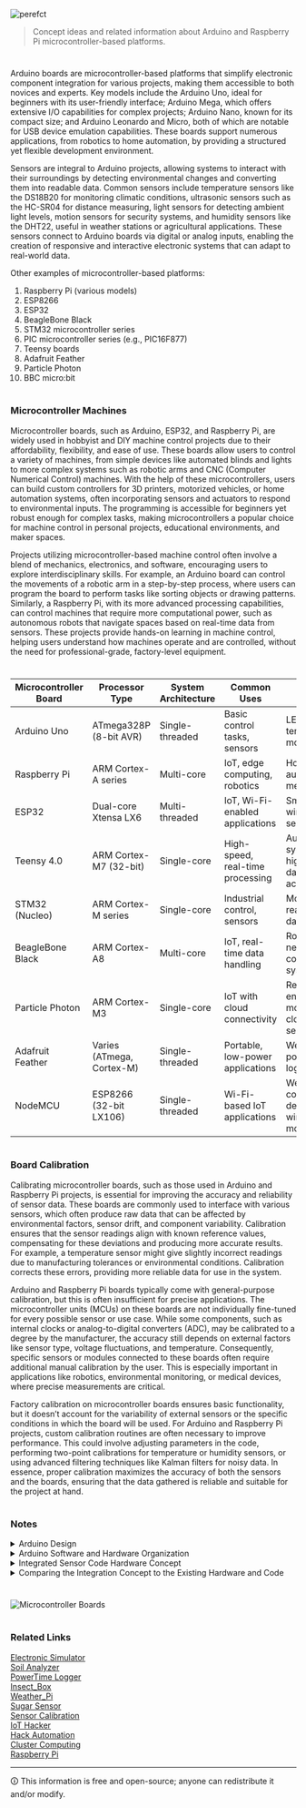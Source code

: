 ![perefct](https://github.com/user-attachments/assets/50542e67-b05b-4425-87b7-6d85aaff2b8e)

> Concept ideas and related information about Arduino and Raspberry Pi microcontroller-based platforms.

#

Arduino boards are microcontroller-based platforms that simplify electronic component integration for various projects, making them accessible to both novices and experts. Key models include the Arduino Uno, ideal for beginners with its user-friendly interface; Arduino Mega, which offers extensive I/O capabilities for complex projects; Arduino Nano, known for its compact size; and Arduino Leonardo and Micro, both of which are notable for USB device emulation capabilities. These boards support numerous applications, from robotics to home automation, by providing a structured yet flexible development environment.

Sensors are integral to Arduino projects, allowing systems to interact with their surroundings by detecting environmental changes and converting them into readable data. Common sensors include temperature sensors like the DS18B20 for monitoring climatic conditions, ultrasonic sensors such as the HC-SR04 for distance measuring, light sensors for detecting ambient light levels, motion sensors for security systems, and humidity sensors like the DHT22, useful in weather stations or agricultural applications. These sensors connect to Arduino boards via digital or analog inputs, enabling the creation of responsive and interactive electronic systems that can adapt to real-world data.

Other examples of microcontroller-based platforms:

1. Raspberry Pi (various models)
2. ESP8266
3. ESP32
4. BeagleBone Black
5. STM32 microcontroller series
6. PIC microcontroller series (e.g., PIC16F877)
7. Teensy boards
8. Adafruit Feather
9. Particle Photon
10. BBC micro:bit

#
### Microcontroller Machines

Microcontroller boards, such as Arduino, ESP32, and Raspberry Pi, are widely used in hobbyist and DIY machine control projects due to their affordability, flexibility, and ease of use. These boards allow users to control a variety of machines, from simple devices like automated blinds and lights to more complex systems such as robotic arms and CNC (Computer Numerical Control) machines. With the help of these microcontrollers, users can build custom controllers for 3D printers, motorized vehicles, or home automation systems, often incorporating sensors and actuators to respond to environmental inputs. The programming is accessible for beginners yet robust enough for complex tasks, making microcontrollers a popular choice for machine control in personal projects, educational environments, and maker spaces.

Projects utilizing microcontroller-based machine control often involve a blend of mechanics, electronics, and software, encouraging users to explore interdisciplinary skills. For example, an Arduino board can control the movements of a robotic arm in a step-by-step process, where users can program the board to perform tasks like sorting objects or drawing patterns. Similarly, a Raspberry Pi, with its more advanced processing capabilities, can control machines that require more computational power, such as autonomous robots that navigate spaces based on real-time data from sensors. These projects provide hands-on learning in machine control, helping users understand how machines operate and are controlled, without the need for professional-grade, factory-level equipment.

#

| Microcontroller Board | Processor Type              | System Architecture | Common Uses                       | Example Projects                   |
|-----------------------|-----------------------------|---------------------|-----------------------------------|------------------------------------|
| Arduino Uno           | ATmega328P (8-bit AVR)      | Single-threaded    | Basic control tasks, sensors     | LED control, temperature monitoring|
| Raspberry Pi          | ARM Cortex-A series         | Multi-core         | IoT, edge computing, robotics    | Home automation, media server      |
| ESP32                 | Dual-core Xtensa LX6        | Multi-threaded     | IoT, Wi-Fi-enabled applications  | Smart lights, wireless sensors     |
| Teensy 4.0            | ARM Cortex-M7 (32-bit)      | Single-core        | High-speed, real-time processing | Audio synthesis, high-speed data acquisition |
| STM32 (Nucleo)        | ARM Cortex-M series         | Single-core        | Industrial control, sensors      | Motor control, real-time data logging |
| BeagleBone Black      | ARM Cortex-A8               | Multi-core         | IoT, real-time data handling     | Robotics, networked control systems |
| Particle Photon       | ARM Cortex-M3               | Single-core        | IoT with cloud connectivity      | Remote environmental monitoring, cloud-based sensors |
| Adafruit Feather      | Varies (ATmega, Cortex-M)   | Single-threaded    | Portable, low-power applications | Wearables, portable data loggers   |
| NodeMCU               | ESP8266 (32-bit LX106)      | Single-threaded    | Wi-Fi-based IoT applications     | Web-controlled devices, wireless data monitoring |

#
### Board Calibration

Calibrating microcontroller boards, such as those used in Arduino and Raspberry Pi projects, is essential for improving the accuracy and reliability of sensor data. These boards are commonly used to interface with various sensors, which often produce raw data that can be affected by environmental factors, sensor drift, and component variability. Calibration ensures that the sensor readings align with known reference values, compensating for these deviations and producing more accurate results. For example, a temperature sensor might give slightly incorrect readings due to manufacturing tolerances or environmental conditions. Calibration corrects these errors, providing more reliable data for use in the system.

Arduino and Raspberry Pi boards typically come with general-purpose calibration, but this is often insufficient for precise applications. The microcontroller units (MCUs) on these boards are not individually fine-tuned for every possible sensor or use case. While some components, such as internal clocks or analog-to-digital converters (ADC), may be calibrated to a degree by the manufacturer, the accuracy still depends on external factors like sensor type, voltage fluctuations, and temperature. Consequently, specific sensors or modules connected to these boards often require additional manual calibration by the user. This is especially important in applications like robotics, environmental monitoring, or medical devices, where precise measurements are critical.

Factory calibration on microcontroller boards ensures basic functionality, but it doesn’t account for the variability of external sensors or the specific conditions in which the board will be used. For Arduino and Raspberry Pi projects, custom calibration routines are often necessary to improve performance. This could involve adjusting parameters in the code, performing two-point calibrations for temperature or humidity sensors, or using advanced filtering techniques like Kalman filters for noisy data. In essence, proper calibration maximizes the accuracy of both the sensors and the boards, ensuring that the data gathered is reliable and suitable for the project at hand.

#
### Notes

<details><summary>Arduino Design</summary>
<br>

### Arduino Design

Arduino hardware design is a fundamental aspect of creating any interactive project. At its core, an Arduino board typically includes a microcontroller, digital and analog I/O pins, power supply connectors, and sometimes communication interfaces for added functionalities. This modular architecture enables hobbyists and professionals alike to prototype rapidly and efficiently. Designing an Arduino-based project begins with selecting the appropriate board model—like the Arduino Uno for beginners or the more advanced Arduino Mega for projects requiring numerous I/O ports. Additionally, components such as sensors, actuators, and displays can be integrated to expand capabilities. Essential considerations in hardware design include power requirements, pin assignments, and the physical layout to ensure stability and functionality in the final assembly.

Code design in Arduino projects is just as critical as the hardware configuration. Arduino programs, or sketches, are written in a dialect of C++ tailored for simplicity and ease of use. The Arduino IDE (Integrated Development Environment) aids in writing, testing, and uploading code to the board. Good code design starts with a clear understanding of the tasks at hand and how different components interact with the microcontroller. It involves structuring code into functions that perform specific tasks, managing timing issues, and handling input and output operations efficiently. Comments and proper indentation are crucial for maintaining readability and making the code accessible to others or for future modifications.

The synergy between hardware and code design defines the success of an Arduino project. For example, if an Arduino is used to control a greenhouse environment, hardware design would involve selecting appropriate sensors for temperature and humidity, actuators for windows or fans, and perhaps a display for real-time monitoring. The corresponding code would need to efficiently read sensor data, make decisions to adjust the environment, and possibly log data or alert the user to any critical changes. Testing and iterative refinement are key, as they ensure that both the hardware setup and the software work seamlessly together to meet the project's objectives. By thoughtfully designing both the hardware and the software, makers can ensure their projects are both functional and robust.

#

<br>
</details>
<details><summary>Arduino Software and Hardware Organization</summary>
<br>

### Arduino Software and Hardware Organization

1. Arduino Software:

a. Arduino IDE (Integrated Development Environment):

- The primary tool for writing and uploading code to Arduino boards.
- Provides a simple, user-friendly interface for coding, debugging, and managing libraries.
- Supports multiple programming languages, primarily C and C++.

b. Arduino Libraries:

- Reusable code libraries for performing specific tasks, such as controlling motors, reading sensors, and handling communications.
- Libraries can be added via the Library Manager in the IDE or downloaded from external sources.

c. Arduino Language:

- Based on C/C++, simplifying certain complex programming aspects for easier hardware interaction.
- Includes specific structures and functions like setup(), loop(), pinMode(), digitalWrite(), analogRead(), etc.

d. Board Manager:
- Allows users to add support for different Arduino boards (e.g., Uno, Mega, Leonardo) and third-party boards.

e. Serial Monitor:
- A tool within the IDE that allows data to be sent and received on the Arduino's serial ports, useful for debugging.

2. Arduino Hardware:

a. Microcontroller:
- Typically an Atmel AVR microcontroller (e.g., ATmega328, ATmega2560), though newer models may use different chips.
- Acts as the brain of the Arduino, running the code loaded from the IDE.

b. Input/Output Pins:
- Digital pins: Can be used for digital input (sensors) or output (LEDs, motors).
- Analog pins: Used primarily for analog input (e.g., reading from a potentiometer).
- Some pins offer specialized functions like PWM output or I2C communication.

c. Power Supply:
- Can be powered via USB or an external power source (e.g., AC-to-DC adapter or batteries).
- Includes voltage regulators to ensure the microcontroller and other components receive a stable voltage.

d. Communication Interfaces:
- Supports various communication protocols like SPI, I2C, and UART for interacting with other devices and sensors.

e. On-board LED:
- Most boards include a basic LED connected to a digital pin (usually pin 13) for simple tests and status indication.

f. Reset Button:
- Allows for manually resetting the microcontroller, useful during development and troubleshooting.

By understanding the organization and capabilities of both the Arduino software and hardware, developers can effectively utilize the platform for a wide range of electronics projects.

#

<br>
</details>
<details><summary>Integrated Sensor Code Hardware Concept</summary>
<br>

### Integrated Sensor Code Hardware Concept

Integrating Arduino and Raspberry Pi code directly into sensor hardware components by factory default involves pre-installing certain software elements that make the sensors ready to use with these platforms out of the box. Here’s how this concept affects hardware requirements and the development of custom projects:

Hardware Requirements:

1. Memory and Storage: Embedding code directly onto the sensor hardware would require some form of non-volatile memory (like EEPROM or flash memory) to store the code. Most simple sensors don't have this and are designed just to relay raw data. Therefore, additional hardware in the form of memory storage would be necessary.

2. Processor Capability: If the sensor needs to perform any preprocessing or run complex code (like interfacing protocols or data filtering), a microcontroller might be needed directly on the sensor. This is beyond what typical simple sensors incorporate.

3. Power Consumption: Adding processing and memory capabilities will increase the power requirements of the sensor. This needs to be considered, especially for battery-operated or energy-efficient systems.

Ease of Development for Custom Projects:

1. Plug and Play: Pre-installed code can make sensors almost plug-and-play with popular development platforms like Arduino and Raspberry Pi. This significantly simplifies the initial setup and integration, allowing developers to focus on higher-level application development.

2. Standardization: Having a standard codebase or API on the sensors can make it easier to interchange different sensors without changing the main application code. This can be particularly beneficial in prototyping and educational environments.

3. Customization and Flexibility: While pre-installed code can speed up development, it might limit flexibility. Developers might need to overwrite the default code to meet specific needs, which could complicate the development process if not handled properly.

4. Support and Updates: Maintaining the pre-installed code, providing updates, and managing different versions of firmware can add complexity for sensor manufacturers.

Conclusion:

Integrating Arduino and Raspberry Pi code into sensor hardware by default can make development easier and faster for many users, particularly those new to electronics or those needing rapid prototyping capabilities. However, it does require additional hardware and considerations around flexibility, power consumption, and ongoing support. For complex or highly customized projects, the benefits might be outweighed by the constraints of pre-installed code.

#

<br>
</details>
<details><summary>Comparing the Integration Concept to the Existing Hardware and Code</summary>
<br>

### Comparing the Integration Concept to the Existing Hardware and Code

Comparing the concept of integrating Arduino and Raspberry Pi code into sensor hardware components by factory default to the traditional approach where hardware and code are designed and integrated separately:

Existing Hardware and Code Design:

1. Hardware Focus: Traditional sensors are designed to perform specific functions with minimal processing capability. They output raw data requiring external processing, typically via a microcontroller or dedicated processor.

2. Flexibility: Developers have the freedom to choose any microcontroller or development board that suits their project’s requirements, allowing for tailored solutions optimizing performance and cost. Code can be developed and uploaded based on specific project needs, allowing for greater customization.

3. Complexity: This approach requires more initial setup and knowledge, as users need to understand both the sensor mechanics and how to program a controller to interact with the sensor. Integrating and troubleshooting hardware and software separately can be time-consuming, especially for beginners.

4. Modularity: Components can be swapped easily without affecting other parts of a system. This is beneficial for iterative testing and development. Replacement and upgrades can be made individually without needing to alter the entire system.

5. Development and Support: Support and development are generally community-driven or left to the developer, with minimal input from hardware manufacturers beyond basic documentation.

Integrated Hardware and Code Design (Arduino and Raspberry Pi Pre-installed Code):

1. Hardware Focus: Incorporates both the sensor and a minimal processing capability, possibly with pre-loaded code that facilitates quick integration with common platforms like Arduino and Raspberry Pi. May include onboard non-volatile memory for storing code and even a small processor for basic tasks.

2. Flexibility: While offering quicker setup times, this approach could limit the developer's ability to customize the sensor’s behavior if the pre-installed code does not suit their needs exactly. Modifying or bypassing the pre-installed code might require additional knowledge and could complicate the development process.

3. Complexity: Reduces the initial complexity for users, providing a more straightforward setup that could be particularly advantageous for educational purposes or hobbyists. Minimizes the need for extensive programming knowledge to get started.

4. Modularity: Less modular in terms of replacing or upgrading specific parts of the sensor module, as the code and hardware are tightly integrated. Revisions to the sensor or the code could require complete replacement of the module.

5. Development and Support: Requires ongoing support from manufacturers to provide firmware updates and ensure compatibility with future versions of Arduino and Raspberry Pi platforms. Potential for a standardized API which could simplify certain aspects of development but might also standardize functionality to a one-size-fits-all model.

Conclusion:

The choice between these two designs hinges on the specific requirements of the project and the developer's preference for flexibility versus ease of use. Traditional designs offer more customization and modularity, which can be crucial for complex or highly optimized systems. In contrast, integrated designs with pre-installed code can significantly reduce the barrier to entry and simplify the development process, making them ideal for educational purposes, hobbyists, and rapid prototyping.

<br>
</details>

#

![Microcontroller Boards](https://github.com/sourceduty/Microcontroller_Boards/assets/123030236/0dabdb09-76fc-4897-aba0-3f59dfba0c07)

#
### Related Links

[Electronic Simulator](https://chat.openai.com/g/g-409Bg1hAQ-electronic-simulator)
<br>
[Soil Analyzer](https://github.com/sourceduty/Soil_Analyzer)
<br>
[PowerTime Logger](https://github.com/sourceduty/PowerTime)
<br>
[Insect_Box](https://github.com/sourceduty/Insect_Box)
<br>
[Weather_Pi](https://github.com/sourceduty/Weather_Pi)
<br>
[Sugar Sensor](https://github.com/sourceduty/Sugar_Sensor)
<br>
[Sensor Calibration](https://github.com/sourceduty/Sensor_Calibration)
<br>
[IoT Hacker](https://github.com/sourceduty/IoT_Hacker)
<br>
[Hack Automation](https://github.com/sourceduty/Hack_Automation)
<br>
[Cluster Computing](https://github.com/sourceduty/Cluster_Computing/tree/main)
<br>
[Raspberry Pi](https://github.com/sourceduty/Raspberry_Pi)

***
🛈 This information is free and open-source; anyone can redistribute it and/or modify.
